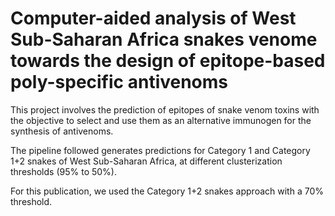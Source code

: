 # Computer-aided analysis of West Sub-Saharan Africa snakes venome towards the design of epitope-based poly-specific antivenoms

This project involves the prediction of epitopes of snake venom toxins with the objective to select and use them as an alternative immunogen for the synthesis of antivenoms.

The pipeline followed generates predictions for Category 1 and Category 1+2 snakes of West Sub-Saharan Africa, at different clusterization thresholds (95% to 50%).

For this publication, we used the Category 1+2 snakes approach with a 70% threshold.
